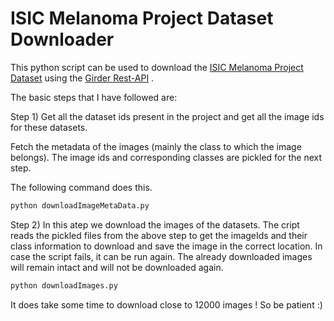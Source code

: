 # ISIC Melanoma Project Dataset Downloader

This python script can be used to download the [ISIC Melanoma Project Dataset](https://isic-archive.com/) using the [Girder Rest-API](https://isic-archive.com/api/v1) .

The basic steps that I have followed are:

Step 1) Get all the dataset ids present in the project and get all the image ids for these datasets. 

Fetch the metadata of the images (mainly the class to which the image belongs). The image ids and corresponding classes are pickled for the next step.

The following command does this.

```python
python downloadImageMetaData.py
```

Step 2) In this atep we download the images of the datasets. The cript reads the pickled files from the above step to get the imageIds and their class information to download and save the image in the correct location. In case the script fails, it can be run again. The already downloaded images will remain intact and will not be downloaded again.

```python
python downloadImages.py
```

It does take some time to download close to 12000 images ! So be patient :)
